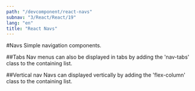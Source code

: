 ```yaml
---
path: "/devcomponent/react-navs"
subnav: "3/React/React/19"
lang: "en"
title: "React Navs"
---
```


#Navs
Simple navigation components.
<reactnav1 />

##Tabs
Nav menus can also be displayed in tabs by adding the 'nav-tabs' class to the containing list.
<reactnav2 />

##Vertical nav
Navs can displayed vertically by adding the 'flex-column' class to the containing list.
<reactnav3 />